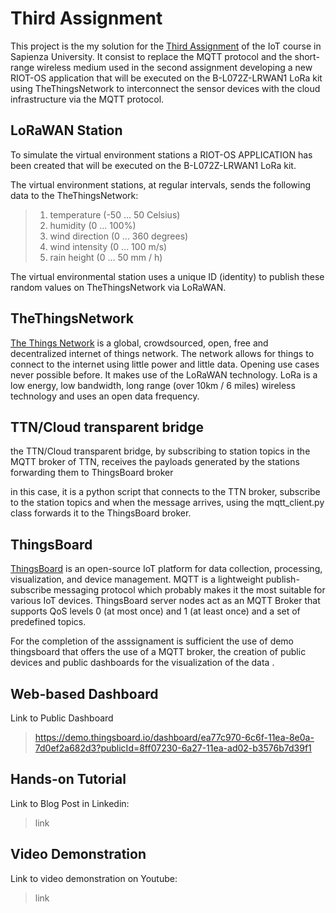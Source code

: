 # Third Assignment
This project is the my solution for the [Third Assignment](http://ichatz.me/Site/InternetOfThings2020-Assignment3) of the IoT course in Sapienza University. It consist to replace the MQTT protocol and the short-range wireless medium used in the second assignment developing a new RIOT-OS application that will be executed on the B-L072Z-LRWAN1 LoRa kit using TheThingsNetwork to interconnect the sensor devices with the cloud infrastructure via the MQTT protocol.


## LoRaWAN Station
To simulate the virtual environment stations a RIOT-OS APPLICATION has been created that will be executed on the B-L072Z-LRWAN1 LoRa kit. 


The virtual environment stations, at regular intervals, sends the following data to the TheThingsNetwork:
> 1.  temperature (-50 ... 50 Celsius)
>2.  humidity (0 ... 100%)
>3.  wind direction (0 ... 360 degrees)
>4.  wind intensity (0 ... 100 m/s)
>5.  rain height (0 ... 50 mm / h)

The virtual environmental station uses a unique ID (identity) to publish these random values on TheThingsNetwork via LoRaWAN.

## TheThingsNetwork

[The Things Network](https://www.thethingsnetwork.org) is a global, crowdsourced, open, free and decentralized internet of things network. The network allows for things to connect to the internet using little power and little data. Opening use cases never possible before. It makes use of the LoRaWAN technology. LoRa is a low energy, low bandwidth, long range (over 10km / 6 miles) wireless technology and uses an open data frequency.


##  TTN/Cloud transparent bridge
the TTN/Cloud transparent bridge, by subscribing to station topics in the MQTT broker of TTN, receives the payloads generated by the stations forwarding them to ThingsBoard broker

in this case, it is a python script that connects to the TTN broker, subscribe to the station topics and when the message arrives, using the mqtt_client.py class forwards it to the ThingsBoard broker.


## ThingsBoard
[ThingsBoard](https://thingsboard.io) is an open-source IoT platform for data collection, processing, visualization, and device management. MQTT is a lightweight publish-subscribe messaging protocol which probably makes it the most suitable for various IoT devices. ThingsBoard server nodes act as an MQTT Broker that supports QoS levels 0 (at most once) and 1 (at least once) and a set of predefined topics.

For the completion of the asssignament is sufficient the use of demo thingsboard that offers the use of a MQTT broker, the creation of public devices and public dashboards for the visualization of the data .

##  Web-based Dashboard
Link to Public Dashboard
>https://demo.thingsboard.io/dashboard/ea77c970-6c6f-11ea-8e0a-7d0ef2a682d3?publicId=8ff07230-6a27-11ea-ad02-b3576b7d39f1

## Hands-on Tutorial
Link to Blog Post in Linkedin: 
>link

## Video Demonstration
Link to video demonstration on Youtube:
>link
